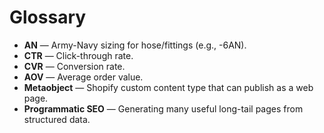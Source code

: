 # Glossary

- **AN** — Army-Navy sizing for hose/fittings (e.g., -6AN).
- **CTR** — Click-through rate.
- **CVR** — Conversion rate.
- **AOV** — Average order value.
- **Metaobject** — Shopify custom content type that can publish as a web page.
- **Programmatic SEO** — Generating many useful long-tail pages from structured data.
